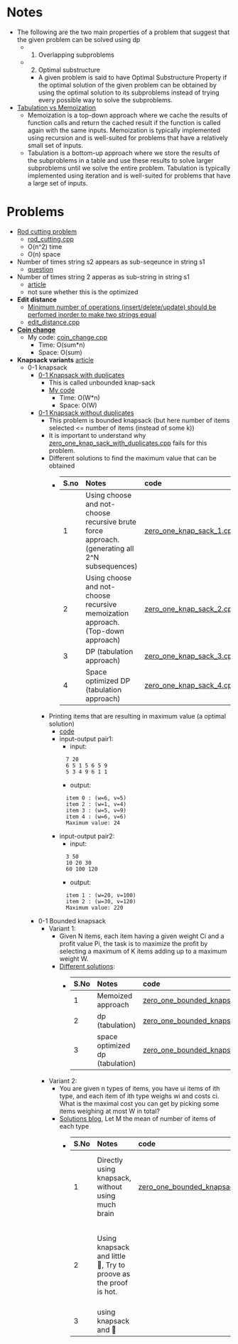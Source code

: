 # Notes
- The following are the two main properties of a problem that suggest that the given problem can be solved using dp
  - 1) Overlapping subproblems
  - 2) Optimal substructure
    - A given problem is said to have Optimal Substructure Property if the optimal solution of the given problem can be obtained by using the optimal solution to its subproblems instead of trying every possible way to solve the subproblems. 
- [Tabulation vs Memoization](https://www.geeksforgeeks.org/tabulation-vs-memoization/)
  - Memoization is a top-down approach where we cache the results of function calls and return the cached result if the function is called again with the same inputs. Memoization is typically implemented using recursion and is well-suited for problems that have a relatively small set of inputs.
  - Tabulation is a bottom-up approach where we store the results of the subproblems in a table and use these results to solve larger subproblems until we solve the entire problem. Tabulation is typically implemented using iteration and is well-suited for problems that have a large set of inputs.

# Problems

- [Rod cutting problem](https://www.geeksforgeeks.org/problems/rod-cutting0840/1)
  - [rod_cutting.cpp](rod_cutting.cpp)
  - O(n^2) time
  - O(n) space
- Number of times string s2 appears as sub-seqeunce in string s1
  - [question](https://www.geeksforgeeks.org/problems/find-number-of-times-a-string-occurs-as-a-subsequence3020/1?itm_source=geeksforgeeks&itm_medium=article&itm_campaign=practice_card)
- Number of times string 2 apperas as sub-string in string s1
  - [article](https://www.sanfoundry.com/c-program-count-occurrence-substring/)
  - not sure whether this is the optimized
- **Edit distance**
  - [Minimum number of operations (insert/delete/update) should be perfomed inorder to make two strings equal](https://www.geeksforgeeks.org/problems/edit-distance3702/1)
  - [edit_distance.cpp](edit_distance.cpp)
- **[Coin change](https://www.geeksforgeeks.org/problems/number-of-coins1824/1)**
  - My code: [coin_change.cpp](coin_change.cpp)
    - Time: O(sum*n)
    - Space: O(sum)
- **Knapsack variants** [article](https://www.geeksforgeeks.org/introduction-to-knapsack-problem-its-types-and-how-to-solve-them/)
  - 0-1 knapsack
    - [0-1 Knapsack with duplicates](https://www.geeksforgeeks.org/problems/knapsack-with-duplicate-items4201/1)
      - This is called unbounded knap-sack 
      - [My code](zero_one_knap_sack_with_duplicates.cpp)
        - Time: O(W*n)
        - Space: O(W)
    - [0-1 Knapsack without duplicates](https://www.geeksforgeeks.org/problems/0-1-knapsack-problem0945/1)
      - This problem is bounded knapsack (but here number of items selected <= number of items (instead of some k))
      - It is important to understand why [zero_one_knap_sack_with_duplicates.cpp](zero_one_knap_sack_with_duplicates.cpp) fails for this problem.
      - Different solutions to find the maximum value that can be obtained
        - | S.no | Notes | code | time | space|
          |:-----|:------|:-----|:-----|:-----|
          | 1 | Using choose and not-choose recursive brute force approach. (generating all 2^N subsequences) | [zero_one_knap_sack_1.cpp](zero_one_knap_sack_1.cpp) | O(2^N) | O(N) recursive stack space |
          | 2 | Using choose and not-choose recursive memoization approach. (Top-down approach) | [zero_one_knap_sack_2.cpp](zero_one_knap_sack_2.cpp) | O(N*W) | O(N*W) space for table + O(N) recursive stack space |
          | 3 | DP (tabulation approach) | [zero_one_knap_sack_3.cpp](zero_one_knap_sack_3.cpp) | O(N*W) | O(N*W) |
          | 4 | Space optimized DP (tabulation approach) | [zero_one_knap_sack_4.cpp](zero_one_knap_sack_4.cpp) | O(N*W) | O(W) |
      - Printing items that are resulting in maximum value (a optimal solution)
        - [code](zero_one_knap_sack_with_duplicates_print_items.cpp)
        - input-output pair1:
          - input: <br/> 
          ```
            7 20
            6 5 1 5 6 5 9
            5 3 4 9 6 1 1
          ```
          - output: <br/>
          ```
            item 0 : (w=6, v=5)
            item 2 : (w=1, v=4)
            item 3 : (w=5, v=9)
            item 4 : (w=6, v=6)
            Maximum value: 24
          ```
        - input-output pair2:
          - input: <br/>
          ```
            3 50
            10 20 30
            60 100 120
          ```
          - output: <br/>
          ```
            item 1 : (w=20, v=100)
            item 2 : (w=30, v=120)
            Maximum value: 220
          ```
    - 0-1 Bounded knapsack
      - Variant 1:
        - Given N items, each item having a given weight Ci and a profit value Pi, the task is to maximize the profit by selecting a maximum of K items adding up to a maximum weight W.
        - [Different solutions](https://www.geeksforgeeks.org/maximize-profit-by-picking-elements-of-different-types-with-total-weight-k/):
          - | S.No | Notes | code | time | space |
            |:-----|:-----|:-----|:-----|:----|
            | 1 | Memoized approach | [zero_one_bounded_knapsack_1.cpp](zero_one_bounded_knapsack_1.cpp) | O(N*W*K) | O(N*W*K) |
            | 2 | dp (tabulation) | [zero_one_bounded_knapsack_2.cpp](zero_one_bounded_knapsack_2.cpp) | O(N*W*K) | O(N*W*K) | 
            | 3 | space optimized dp (tabulation) | [zero_one_bounded_knapsack_3.cpp](zero_one_bounded_knapsack_3.cpp) | O(N*W*K) | O(W*K) |
      - Variant 2:
        - You are given n types of items, you have ui items of ith type, and each item of ith type weighs wi and costs ci. What is the maximal cost you can get by picking some items weighing at most W in total?
        - [Solutions blog](http://dhruvbird.blogspot.com/2011/09/integer-01-bounded-knapsack-problem.html), Let M the mean of number of items of each type
          - | S.No | Notes | code | time | space |
            |:-----|:------|:-----|:-----|:------|
            | 1 | Directly using knapsack, without using much brain | [zero_one_bounded_knapsack_4.cpp](zero_one_bounded_knapsack_4.cpp) | O(W * N * M) | O(W*N), can be optimized to O(W) but not done to maintain clarity |
            | 2 | Using knapsack and little 🧠, Try to proove as the proof is hot. | | O(W * N * logM) | O(W * N * logM), can be optimized to O(W) but not done to maintain clarity | 
            | 3 | using knapsack and 🧠 | | | |

        